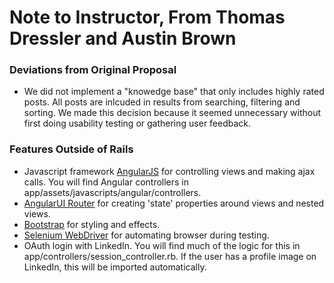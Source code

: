 # Note to Instructor, From Thomas Dressler and Austin Brown

### Deviations from Original Proposal
* We did not implement a "knowedge base" that only includes highly rated posts.  All posts are inlcuded in results from searching, filtering and sorting.  We made this decision because it seemed unnecessary without first doing usability testing or gathering user feedback.

### Features Outside of Rails
* Javascript framework [AngularJS](http://angularjs.org/) for controlling views and making ajax calls.  You will find Angular controllers in app/assets/javascripts/angular/controllers.
* [AngularUI Router](https://github.com/angular-ui/ui-router) for creating 'state' properties around views and nested views.
* [Bootstrap](http://getbootstrap.com/) for styling and effects.
* [Selenium WebDriver](http://www.seleniumhq.org/) for automating browser during testing.
* OAuth login with LinkedIn. You will find much of the logic for this in app/controllers/session_controller.rb. If the user has a profile image on LinkedIn, this will be imported automatically.
